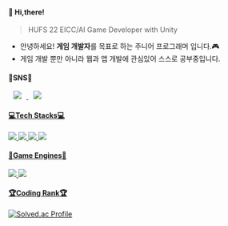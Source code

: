 #### 🍊 Hi,there!
> HUFS 22 EICC/AI Game Developer with Unity
* 안녕하세요! **게임 개발자**를 목표로 하는 주니어 프로그래머 입니다.🎮
* 게임 개발 뿐만 아니라 웹과 앱 개발에 관심있어 스스로 공부중입니다.

#### 💬SNS💬
  
<a href="https://www.instagram.com/yeoch._.9l9/">
<img src="http://img.shields.io/badge/Instagram-222222?style=flat&logo=Instagram&link=https://www.instagram.com/yeoch._.9l9/"
        style="height : auto; margin-left : 10px; margin-right : 10px;"/>
<a href="https://blog.naver.com/1000hyehyang_" target="_blank"><img src="http://img.shields.io/badge/Naver Blog-222222?style=flat&logo=Naver&link=https://blog.naver.com/1000hyehyang_/"
  style="height : auto; margin-left : 10px; margin-right : 10px;"/>


#### 💻Tech Stacks💻

<img src="https://img.shields.io/badge/Java-007396?style=flat-square&logo=Java&logoColor=white"/> <img src="https://img.shields.io/badge/Python-3776AB?style=flat-square&logo=Python&logoColor=white"/>  <img src="https://img.shields.io/badge/C%23-239120?style=flat-square&logo=CSharp&logoColor=white"/> <img src="https://img.shields.io/badge/R-276DC3?style=flat-square&logo=R&logoColor=white"/>

  
#### 🔨Game Engines🔨

<img src="https://img.shields.io/badge/Unity-FFFFFF?style=flat-square&logo=Unity&logoColor=black"/> <img src="https://img.shields.io/badge/Unreal Engine-0E1128?style=flat-square&logo=Unreal Engine&logoColor=white"/>

  
#### 🏆Coding Rank🏆
[![Solved.ac Profile](http://mazassumnida.wtf/api/v2/generate_badge?boj=1000hyehyang)](https://solved.ac/1000hyehyang)
